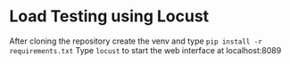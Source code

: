 # Load Testing using Locust 
After cloning the repository
create the venv and type `pip install -r requirements.txt`
Type `locust` to start the web interface at localhost:8089
